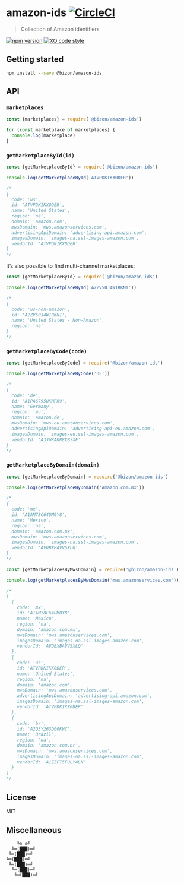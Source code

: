 # amazon-ids [![CircleCI](https://circleci.com/gh/bizon/amazon-ids.svg?style=svg)](https://circleci.com/gh/bizon/amazon-ids)

> Collection of Amazon identifiers

[![npm version](https://badgen.net/npm/v/@bizon/amazon-ids)](https://www.npmjs.com/package/@bizon/amazon-ids)
[![XO code style](https://badgen.net/badge/code%20style/XO/cyan)](https://github.com/xojs/xo)

## Getting started

```bash
npm install --save @bizon/amazon-ids
```

## API

### `marketplaces`

```js
const {marketplaces} = require('@bizon/amazon-ids')

for (const marketplace of marketplaces) {
  console.log(marketplace)
}
```

### `getMarketplaceById(id)`

```js
const {getMarketplaceById} = require('@bizon/amazon-ids')

console.log(getMarketplaceById('ATVPDKIKX0DER'))

/*
{
  code: 'us',
  id: 'ATVPDKIKX0DER',
  name: 'United States',
  region: 'na',
  domain: 'amazon.com',
  mwsDomain: 'mws.amazonservices.com',
  advertisingApiDomain: 'advertising-api.amazon.com',
  imagesDomain: 'images-na.ssl-images-amazon.com',
  vendorId: 'ATVPDKIKX0DER'
}
*/
```

It’s also possible to find multi-channel marketplaces:

```js
const {getMarketplaceById} = require('@bizon/amazon-ids')

console.log(getMarketplaceById('A2ZV50J4W1RKNI'))

/*
{
  code: 'us-non-amazon',
  id: 'A2ZV50J4W1RKNI',
  name: 'United States - Non-Amazon',
  region: 'na'
}
*/
```

### `getMarketplaceByCode(code)`

```js
const {getMarketplaceByCode} = require('@bizon/amazon-ids')

console.log(getMarketplaceByCode('DE'))

/*
{
  code: 'de',
  id: 'A1PA6795UKMFR9',
  name: 'Germany',
  region: 'eu',
  domain: 'amazon.de',
  mwsDomain: 'mws-eu.amazonservices.com',
  advertisingApiDomain: 'advertising-api-eu.amazon.com',
  imagesDomain: 'images-eu.ssl-images-amazon.com',
  vendorId: 'A3JWKAKR8XB7XF'
}
*/
```

### `getMarketplaceByDomain(domain)`

```js
const {getMarketplaceByDomain} = require('@bizon/amazon-ids')

console.log(getMarketplaceByDomain('Amazon.com.mx'))

/*
{
  code: 'mx',
  id: 'A1AM78C64UM0Y8',
  name: 'Mexico',
  region: 'na',
  domain: 'amazon.com.mx',
  mwsDomain: 'mws.amazonservices.com',
  imagesDomain: 'images-na.ssl-images-amazon.com',
  vendorId: 'AVDBXBAVVSXLQ'
}
*/
```

```js
const {getMarketplacesByMwsDomain} = require('@bizon/amazon-ids')

console.log(getMarketplacesByMwsDomain('mws.amazonservices.com'))

/*
[
  {
    code: 'mx',
    id: 'A1AM78C64UM0Y8',
    name: 'Mexico',
    region: 'na',
    domain: 'amazon.com.mx',
    mwsDomain: 'mws.amazonservices.com',
    imagesDomain: 'images-na.ssl-images-amazon.com',
    vendorId: 'AVDBXBAVVSXLQ'
  },
  {
    code: 'us',
    id: 'ATVPDKIKX0DER',
    name: 'United States',
    region: 'na',
    domain: 'amazon.com',
    mwsDomain: 'mws.amazonservices.com',
    advertisingApiDomain: 'advertising-api.amazon.com',
    imagesDomain: 'images-na.ssl-images-amazon.com',
    vendorId: 'ATVPDKIKX0DER'
  },
  {
    code: 'br',
    id: 'A2Q3Y263D00KWC',
    name: 'Brazil',
    region: 'na',
    domain: 'amazon.com.br',
    mwsDomain: 'mws.amazonservices.com',
    imagesDomain: 'images-na.ssl-images-amazon.com',
    vendorId: 'A1ZZFT5FULY4LN'
  }
]
*/
```

## License

MIT

## Miscellaneous

```
    ╚⊙ ⊙╝
  ╚═(███)═╝
 ╚═(███)═╝
╚═(███)═╝
 ╚═(███)═╝
  ╚═(███)═╝
   ╚═(███)═╝
```
